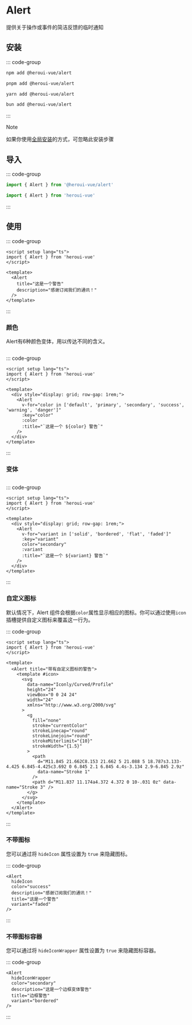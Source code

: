 <script setup>
import { Alert } from '@heroui-vue/core/raw'
</script>

# Alert
提供关于操作或事件的简洁反馈的临时通知

## 安装
::: code-group
```sh [npm]
npm add @heroui-vue/alert
```
```sh [pnpm]
pnpm add @heroui-vue/alert
```
```sh [yarn]
yarn add @heroui-vue/alert
```
```sh [bun]
bun add @heroui-vue/alert
```
:::

> [!NOTE]
> 如果你使用[全局安装](/guide/installation#全局安装)的方式，可忽略此安装步骤

## 导入
::: code-group
```js [按需导入]
import { Alert } from '@heroui-vue/alert'
```
```js [全局导入]
import { Alert } from 'heroui-vue'
```
:::

## 使用

<Alert title="这是一个警告" description="感谢订阅我们的通讯！" />

::: code-group
```vue [示例]
<script setup lang="ts">
import { Alert } from 'heroui-vue'
</script>

<template>
  <Alert
    title="这是一个警告"
    description="感谢订阅我们的通讯！"
  />
</template>
```
:::

### 颜色
Alert有6种颜色变体，用以传达不同的含义。

<div style="display: grid; row-gap: 1rem;">
  <Alert v-for="color in ['default', 'primary', 'secondary', 'success', 'warning', 'danger']" :key="color" :color :title="`这是一个 ${color} 警告`" />
</div>

::: code-group
```vue [示例]
<script setup lang="ts">
import { Alert } from 'heroui-vue'
</script>

<template>
  <div style="display: grid; row-gap: 1rem;">
    <Alert
      v-for="color in ['default', 'primary', 'secondary', 'success', 'warning', 'danger']"
      :key="color"
      :color
      :title="`这是一个 ${color} 警告`"
    />
  </div>
</template>
```
:::

### 变体

<div style="display: grid; row-gap: 1rem; margin-top: 1rem;">
  <Alert
   v-for="variant in ['solid', 'bordered', 'flat', 'faded']"
   :key="variant"
   :variant color="secondary"
   :title="`这是一个 ${variant} 警告`" />
</div>

::: code-group
```vue [示例]
<script setup lang="ts">
import { Alert } from 'heroui-vue'
</script>

<template>
  <div style="display: grid; row-gap: 1rem;">
    <Alert
      v-for="variant in ['solid', 'bordered', 'flat', 'faded']"
      :key="variant"
      color="secondary"
      :variant
      :title="`这是一个 ${variant} 警告`"
    />
  </div>
</template>
```
:::

### 自定义图标

默认情况下，Alert 组件会根据`color`属性显示相应的图标。你可以通过使用`icon`插槽提供自定义图标来覆盖这一行为。

<Alert title="带有自定义图标的警告">
  <template #icon>
    <svg
      data-name="Iconly/Curved/Profile"
      height="24"
      viewBox="0 0 24 24"
      width="24"
      xmlns="http://www.w3.org/2000/svg"
    >
      <g
        fill="none"
        stroke="currentColor"
        strokeLinecap="round"
        strokeLinejoin="round"
        strokeMiterlimit={10}
        strokeWidth={1.5}
      >
        <path
          d="M11.845 21.662C8.153 21.662 5 21.088 5 18.787s3.133-4.425 6.845-4.425c3.692 0 6.845 2.1 6.845 4.4s-3.134 2.9-6.845 2.9z"
          data-name="Stroke 1"
        />
        <path d="M11.837 11.174a4.372 4.372 0 10-.031 0z" data-name="Stroke 3" />
      </g>
    </svg>
  </template>
</Alert>

::: code-group
```vue [示例]
<script setup lang="ts">
import { Alert } from 'heroui-vue'
</script>

<template>
  <Alert title="带有自定义图标的警告">
    <template #icon>
      <svg
        data-name="Iconly/Curved/Profile"
        height="24"
        viewBox="0 0 24 24"
        width="24"
        xmlns="http://www.w3.org/2000/svg"
      >
        <g
          fill="none"
          stroke="currentColor"
          strokeLinecap="round"
          strokeLinejoin="round"
          strokeMiterlimit="{10}"
          strokeWidth="{1.5}"
        >
          <path
            d="M11.845 21.662C8.153 21.662 5 21.088 5 18.787s3.133-4.425 6.845-4.425c3.692 0 6.845 2.1 6.845 4.4s-3.134 2.9-6.845 2.9z"
            data-name="Stroke 1"
          />
          <path d="M11.837 11.174a4.372 4.372 0 10-.031 0z" data-name="Stroke 3" />
        </g>
      </svg>
    </template>
  </Alert>
</template>
```
:::

### 不带图标

您可以通过将 `hideIcon` 属性设置为 `true` 来隐藏图标。

<Alert
  hideIcon
  color="success"
  description="感谢订阅我们的通讯！"
  title="这是一个警告"
  variant="faded"
/>

::: code-group
```vue [示例]
<Alert
  hideIcon
  color="success"
  description="感谢订阅我们的通讯！"
  title="这是一个警告"
  variant="faded"
/>
```
:::

### 不带图标容器

您可以通过将 `hideIconWrapper` 属性设置为 `true` 来隐藏图标容器。

<Alert
  hideIconWrapper
  color="secondary"
  description="这是一个边框变体警告"
  title="边框警告"
  variant="bordered"
/>

::: code-group
```vue [示例]
<Alert
  hideIconWrapper
  color="secondary"
  description="这是一个边框变体警告"
  title="边框警告"
  variant="bordered"
/>
```
:::
